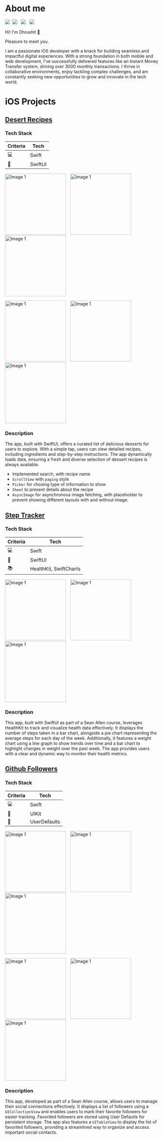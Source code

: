 # About me

<a href="Assets/remote/Resume_Dhrushit_Raval.pdf" download><img src="https://img.shields.io/badge/Download-Resume-ff69b4.svg?style=for-the-badge&logo=codeigniter&logoColor=white"></a>&nbsp;&nbsp;<a href="mailto:dhrushit.work@gmail.com"><img src="https://img.shields.io/badge/Email-dhrushit-8056d5.svg?style=for-the-badge&logo=minutemailer&logoColor=white"></a>&nbsp;&nbsp;&nbsp;<a href="https://www.linkedin.com/in/dhrushit-raval/" target="_blank"><img src="https://img.shields.io/badge/linkedin-dhrushit_raval-brightgreen.svg?style=for-the-badge&logo=linkedin&logoColor=white" ></a>&nbsp;&nbsp;&nbsp;<a href="https://x.com/r_dhrushit" target="_blank"><img src="https://img.shields.io/badge/twitter-r_dhrushit-blue.svg?style=for-the-badge&logo=twitter&logoColor=white"></a>


Hi! I'm Dhrushit 👋 

Pleasure to meet you.

I am a passionate iOS developer with a knack for building seamless and impactful digital experiences. With a strong foundation in both mobile and web development, I've successfully delivered features like an Instant Money Transfer system, driving over 3000 monthly transactions. I thrive in collaborative environments, enjoy tackling complex challenges, and am constantly seeking new opportunities to grow and innovate in the tech world.

# iOS Projects

## [Desert Recipes](https://github.com/dhrushit-RIT/Fetch-Screening-Project)

### Tech Stack

| Criteria | Tech |
| --- | --- |
| 💻 | Swift |
| 🎨 | SwiftUI |

<img src="Assets/remote/Meals Dashboard.png" alt="Image 1" width="200" style="display: inline-block; margin-right: 10px;"> <img src="Assets/remote/Meals_Instructions.png" alt="Image 1" width="200" style="display: inline-block; margin-right: 10px;"> <img src="Assets/remote/Meals Recording.gif" alt="Image 1" width="200" style="display: inline-block; margin-right: 10px;">

<img src="Assets/remote/Meals_Ingredients.png" alt="Image 1" width="200" style="display: inline-block; margin-right: 10px;"> <img src="Assets/remote/Meals_Search.png" alt="Image 1" width="200" style="display: inline-block; margin-right: 10px;"> <img src="Assets/remote/Meals_Search_Recording.gif" alt="Image 1" width="200" style="display: inline-block; margin-right: 10px;">

### Description

The app, built with SwiftUI, offers a curated list of delicious desserts for users to explore. With a simple tap, users can view detailed recipes, including ingredients and step-by-step instructions. The app dynamically loads data, ensuring a fresh and diverse selection of dessert recipes is always available.

- Implemented search, with recipe name
- `ScrollView` with `paging` style
- `Picker` for chosing type of information to show
- `Sheet` to present details about the recipe
- `AsyncImage` for asynchronous image fetching, with placeholder to prevent showing different layouts with and without image.

## [Step Tracker](https://github.com/dhrushit-RIT/step-tracker)

### Tech Stack

| Criteria | Tech |
| --- | --- |
| 💻 | Swift |
| 🎨 | SwiftUI |
| 📚 | HealthKit, SwiftCharts |



<img src="Assets/remote/Steps_Dashboard.png" alt="Image 1" width="200" style="display: inline-block; margin-right: 10px;"> <img src="Assets/remote/Weight_Dashboard.png" alt="Image 1" width="200" style="display: inline-block; margin-right: 10px;"> <img src="Assets/remote/Recording.gif" alt="Image 1" width="200" style="display: inline-block; margin-right: 10px;">

### Description

This app, built with SwiftUI as part of a Sean Allen course, leverages HealthKit to track and visualize health data effectively. It displays the number of steps taken in a bar chart, alongside a pie chart representing the average steps for each day of the week. Additionally, it features a weight chart using a line graph to show trends over time and a bar chart to highlight changes in weight over the past week. The app provides users with a clear and dynamic way to monitor their health metrics.

## [Github Followers](https://github.com/dhrushit-RIT/GithubFollowersProject)

### Tech Stack

| Criteria | Tech |
| --- | --- |
| 💻 | Swift |
| 🎨 | UIKit |
| 📀 | UserDefaults |


<img src="Assets/remote/GitHub_Followers_Home.png" alt="Image 1" width="200" style="display: inline-block; margin-right: 10px;"> <img src="Assets/remote/GitHub_Followers_List.png" alt="Image 1" width="200" style="display: inline-block; margin-right: 10px;"> <img src="Assets/remote/GitHub_Followers_Recording.gif" alt="Image 1" width="200" style="display: inline-block; margin-right: 10px;">

<img src="Assets/remote/GitHub_Followers_No_Followers.png" alt="Image 1" width="200" style="display: inline-block; margin-right: 10px;"> <img src="Assets/remote/GitHub_Followers_Favorites.png" alt="Image 1" width="200" style="display: inline-block; margin-right: 10px;"> <img src="Assets/remote/GitHub_Followers_Error_State.png" alt="Image 1" width="200" style="display: inline-block; margin-right: 10px;">

### Description

This app, developed as part of a Sean Allen course, allows users to manage their social connections effectively. It displays a list of followers using a `UICollectionView` and enables users to mark their favorite followers for easier tracking. Favorited followers are stored using User Defaults for persistent storage. The app also features a `UITableView` to display the list of favorited followers, providing a streamlined way to organize and access important social contacts.